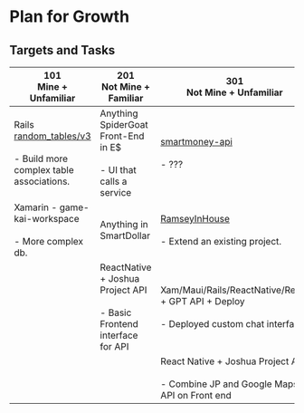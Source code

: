 # Plan for Growth

## Targets and Tasks

| 101<br/>Mine + Unfamiliar                                                                                           | 201 <br/>Not Mine + Familiar                                                 | 301<br/>Not Mine + Unfamiliar                                                                              |
|---------------------------------------------------------------------------------------------------------------------|------------------------------------------------------------------------------|------------------------------------------------------------------------------------------------------------|
| Rails [random_tables/v3](https://github.com/Grismund/random_tables_v3)<br/><br/>- Build more complex table associations. | Anything SpiderGoat Front-End in E$<br/><br/>- UI that calls a service       | [smartmoney-api](https://gitlab.com/ramsey-solutions/ramsey-plus/ramsey-plus-smartmoney-api)<br/><br/>- ??? |
| Xamarin - game-kai-workspace<br/><br/>- More complex db.                                                                 | Anything in SmartDollar                                                      | [RamseyInHouse](https://github.com/RamseyInHouse)<br/><br/>- Extend an existing project.                   |
|                                                                                                                     | ReactNative + Joshua Project API<br/><br/>- Basic Frontend interface for API | Xam/Maui/Rails/ReactNative/React + GPT API + Deploy<br/><br/>- Deployed custom chat interface              |
|                                                                                                                     |                                                                              | React Native + Joshua Project API<br/><br/>- Combine JP and Google Maps API on Front end                   |